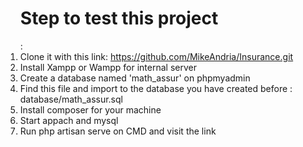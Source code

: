 <ol> <h1>Step to test this project</h1>:
     <li>Clone it with this link: <a href='https://github.com/MikeAndria/Insurance.git'>https://github.com/MikeAndria/Insurance.git</a> </li>
     <li>Install Xampp or Wampp for internal server</li>
     <li>Create a database named 'math_assur' on phpmyadmin</li>
     <li>Find this file and import to the database you have created before : database/math_assur.sql</li>
     <li>Install composer for your machine</li>
     <li>Start appach and mysql </li>
     <li>Run php artisan serve on CMD and visit the link</li>
</ol>

